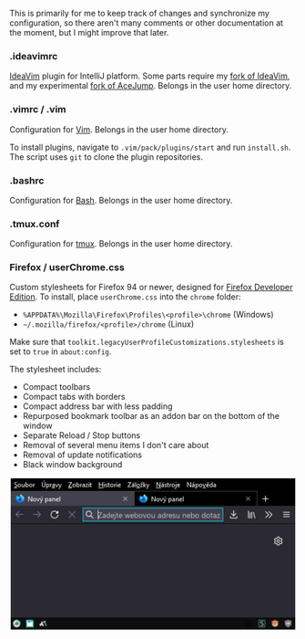 This is primarily for me to keep track of changes and synchronize my configuration, so there aren't many comments or other documentation at the moment, but I might improve that later.

### .ideavimrc

[IdeaVim](https://plugins.jetbrains.com/plugin/164-ideavim) plugin for IntelliJ platform. Some parts require my [fork of IdeaVim](https://github.com/chylex/IntelliJ-IdeaVim/tree/customized/main), and my experimental [fork of AceJump](https://github.com/chylex/IntelliJ-AceJump/tree/experimental-rework). Belongs in the user home directory.

### .vimrc / .vim

Configuration for [Vim](https://www.vim.org/). Belongs in the user home directory.

To install plugins, navigate to `.vim/pack/plugins/start` and run `install.sh`. The script uses `git` to clone the plugin repositories.

### .bashrc

Configuration for [Bash](https://www.gnu.org/software/bash/). Belongs in the user home directory.

### .tmux.conf

Configuration for [tmux](https://github.com/tmux/tmux). Belongs in the user home directory.

### Firefox / userChrome.css

Custom stylesheets for Firefox 94 or newer, designed for [Firefox Developer Edition](https://www.mozilla.org/firefox/developer). To install, place `userChrome.css` into the `chrome` folder:
 - `%APPDATA%\Mozilla\Firefox\Profiles\<profile>\chrome` (Windows)
 - `~/.mozilla/firefox/<profile>/chrome` (Linux)

Make sure that `toolkit.legacyUserProfileCustomizations.stylesheets` is set to `true` in `about:config`.

The stylesheet includes:
 - Compact toolbars
 - Compact tabs with borders
 - Compact address bar with less padding
 - Repurposed bookmark toolbar as an addon bar on the bottom of the window
 - Separate Reload / Stop buttons
 - Removal of several menu items I don't care about
 - Removal of update notifications
 - Black window background

![Firefox UI](https://github.com/chylex/dotfiles/blob/main/.github/readme/firefox.png)
